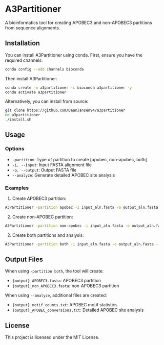 # A3Partitioner

A bioinformatics tool for creating APOBEC3 and non-APOBEC3 partitions from sequence alignments.

## Installation

You can install A3Partitioner using conda. First, ensure you have the required channels:

```bash
conda config --add channels bioconda
```

Then install A3Partitioner:

```bash
conda create -n a3partitioner -c bioconda a3partitioner -y 
conda activate a3partitioner
```

Alternatively, you can install from source:

```bash
git clone https://github.com/DaanJansen94/a3partitioner
cd a3partitioner
./install.sh
```

## Usage

### Options

- `-partition`: Type of partition to create [apobec, non-apobec, both]
- `-i, --input`: Input FASTA alignment file
- `-o, --output`: Output FASTA file
- `--analyze`: Generate detailed APOBEC site analysis

### Examples

1. Create APOBEC3 partition:
```bash
A3Partitioner -partition apobec -i input_aln.fasta -o output_aln.fasta
```

2. Create non-APOBEC partition:
```bash
A3Partitioner -partition non-apobec -i input_aln.fasta -o output_aln.fasta            
```

2. Create both partitions and analysis:
```bash
A3Partitioner -partition both -i input_aln.fasta -o output_aln.fasta --analyze
```

## Output Files

When using `-partition both`, the tool will create:
- `{output}_APOBEC3.fasta`: APOBEC3 partition
- `{output}_non_APOBEC3.fasta`: non-APOBEC3 partition

When using `--analyze`, additional files are created:
- `{output}_motif_counts.txt`: APOBEC motif statistics
- `{output}_APOBEC_conversions.txt`: Detailed APOBEC site analysis

## License

This project is licensed under the MIT License.
